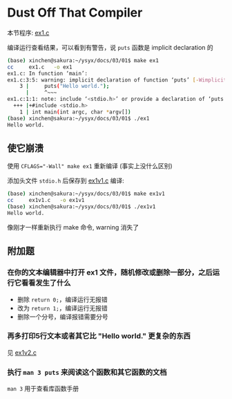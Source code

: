 # Dust Off That Compiler

本节程序: [ex1.c](./ex1.c)

编译运行查看结果，可以看到有警告，说 `puts` 函数是 implicit declaration 的

```sh
(base) xinchen@sakura:~/ysyx/docs/03/01$ make ex1
cc     ex1.c   -o ex1
ex1.c: In function ‘main’:
ex1.c:3:5: warning: implicit declaration of function ‘puts’ [-Wimplicit-function-declaration]
    3 |     puts("Hello world.");
      |     ^~~~
ex1.c:1:1: note: include ‘<stdio.h>’ or provide a declaration of ‘puts’
  +++ |+#include <stdio.h>
    1 | int main(int argc, char *argv[])
(base) xinchen@sakura:~/ysyx/docs/03/01$ ./ex1 
Hello world.
```

## 使它崩溃
使用 `CFLAGS="-Wall" make ex1` 重新编译 (事实上没什么区别)

添加头文件 `stdio.h` 后保存到 [ex1v1.c](./ex1v1.c) 编译:

```sh
(base) xinchen@sakura:~/ysyx/docs/03/01$ make ex1v1
cc     ex1v1.c   -o ex1v1
(base) xinchen@sakura:~/ysyx/docs/03/01$ ./ex1v1 
Hello world.
```

像刚才一样重新执行 make 命令, warning 消失了

## 附加题
### 在你的文本编辑器中打开 ex1 文件，随机修改或删除一部分，之后运行它看看发生了什么
- 删除 `return 0;`，编译运行无报错
- 改为 `return 1;`，编译运行无报错
- 删除一个分号，编译报错需要分号

### 再多打印5行文本或者其它比 "Hello world." 更复杂的东西
见 [ex1v2.c](./ex1v2.c)

### 执行 `man 3 puts` 来阅读这个函数和其它函数的文档
`man 3` 用于查看库函数手册